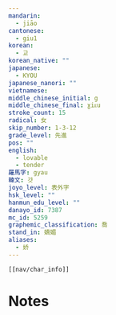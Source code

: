 ```yaml
---
mandarin:
  - jiāo
cantonese:
  - giu1
korean:
  - 교
korean_native: ""
japanese:
  - KYOU
japanese_nanori: ""
vietnamese:
middle_chinese_initial: g
middle_chinese_final: ɣiᴇu
stroke_count: 15
radical: 女
skip_number: 1-3-12
grade_level: 先進
pos: ""
english:
  - lovable
  - tender
羅馬字: gyau
韓文: 걋
joyo_level: 表外字
hsk_level: ""
hanmun_edu_level: ""
danayo_id: 7387
mc_id: 5259
graphemic_classification: 喬
stand_in: 嬌媚
aliases:
  - 娇
---
```

```meta-bind-embed
[[nav/char_info]]
```

# Notes
